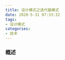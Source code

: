 ```yaml
---
title: 设计模式之迭代器模式
date: 2020-5-31 07:33:32
tags:
- 设计模式
categories:
- 技术
---
```


### 概述



<!-- more -->